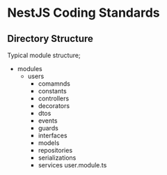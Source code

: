 # NestJS Coding Standards

## Directory Structure

Typical module structure;

- modules
  - users
    - comamnds
    - constants
    - controllers
    - decorators
    - dtos
    - events
    - guards
    - interfaces
    - models
    - repositories
    - serializations
    - services
      user.module.ts
